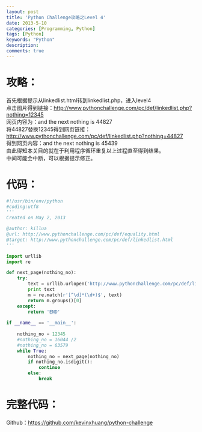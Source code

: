 ```yaml
---
layout: post
title: 'Python Challenge攻略之Level 4'
date: 2013-5-10
categories: [Programming, Python]
tags: [Python]
keywords: "Python"
description: 
comments: true
---
```

# 攻略：
首先根据提示从linkedlist.html转到linkedlist.php，进入level4    
点击图片得到链接：http://www.pythonchallenge.com/pc/def/linkedlist.php?nothing=12345    
网页内容为：and the next nothing is 44827    
将44827替换12345得到网页链接：http://www.pythonchallenge.com/pc/def/linkedlist.php?nothing=44827    
得到网页内容：and the next nothing is 45439    
由此得知本关目的就在于利用程序循环重复以上过程直至得到结果。    
中间可能会中断，可以根据提示修正。    

# 代码：

``` python 
#!/usr/bin/env/python
#coding:utf8
'''
Created on May 2, 2013

@author: killua
@url: http://www.pythonchallenge.com/pc/def/equality.html
@target: http://www.pythonchallenge.com/pc/def/linkedlist.html
'''

import urllib
import re

def next_page(nothing_no):
    try:
        text = urllib.urlopen('http://www.pythonchallenge.com/pc/def/linkedlist.php?nothing=%s' % nothing_no).read()
        print text
        m = re.match(r'[^\d]*(\d+)$', text)
        return m.groups()[0]
    except:
        return 'END'
    
if __name__ == '__main__':
    
    nothing_no = 12345
    #nothing_no = 16044 /2
    #nothing_no = 63579
    while True:
        nothing_no = next_page(nothing_no)
        if nothing_no.isdigit():
            continue
        else:
            break
```
# 完整代码：
Github：<https://github.com/kevinxhuang/python-challenge>
